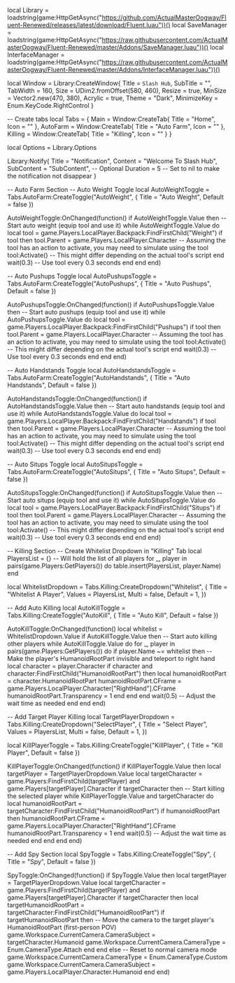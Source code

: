 local Library = loadstring(game:HttpGetAsync("https://github.com/ActualMasterOogway/Fluent-Renewed/releases/latest/download/Fluent.luau"))()
local SaveManager = loadstring(game:HttpGetAsync("https://raw.githubusercontent.com/ActualMasterOogway/Fluent-Renewed/master/Addons/SaveManager.luau"))()
local InterfaceManager = loadstring(game:HttpGetAsync("https://raw.githubusercontent.com/ActualMasterOogway/Fluent-Renewed/master/Addons/InterfaceManager.luau"))()

local Window = Library:CreateWindow{
    Title = `Slash Hub`,
    SubTitle = "",
    TabWidth = 160,
    Size = UDim2.fromOffset(580, 460),
    Resize = true,
    MinSize = Vector2.new(470, 380),
    Acrylic = true,
    Theme = "Dark",
    MinimizeKey = Enum.KeyCode.RightControl
}

-- Create tabs
local Tabs = {
    Main = Window:CreateTab{
        Title = "Home",
        Icon = ""
    },
    AutoFarm = Window:CreateTab{
        Title = "Auto Farm",
        Icon = ""
    },
    Killing = Window:CreateTab{
        Title = "Killing",
        Icon = ""
    }
}

local Options = Library.Options

Library:Notify{
    Title = "Notification",
    Content = "Welcome To Slash Hub",
    SubContent = "SubContent", -- Optional
    Duration = 5 -- Set to nil to make the notification not disappear
}

-- Auto Farm Section
-- Auto Weight Toggle
local AutoWeightToggle = Tabs.AutoFarm:CreateToggle("AutoWeight", {
    Title = "Auto Weight",
    Default = false
})

AutoWeightToggle:OnChanged(function()
    if AutoWeightToggle.Value then
        -- Start auto weight (equip tool and use it)
        while AutoWeightToggle.Value do
            local tool = game.Players.LocalPlayer.Backpack:FindFirstChild("Weight")
            if tool then
                tool.Parent = game.Players.LocalPlayer.Character
                -- Assuming the tool has an action to activate, you may need to simulate using the tool
                tool:Activate() -- This might differ depending on the actual tool's script
            end
            wait(0.3) -- Use tool every 0.3 seconds
        end
    end
end)

-- Auto Pushups Toggle
local AutoPushupsToggle = Tabs.AutoFarm:CreateToggle("AutoPushups", {
    Title = "Auto Pushups",
    Default = false
})

AutoPushupsToggle:OnChanged(function()
    if AutoPushupsToggle.Value then
        -- Start auto pushups (equip tool and use it)
        while AutoPushupsToggle.Value do
            local tool = game.Players.LocalPlayer.Backpack:FindFirstChild("Pushups")
            if tool then
                tool.Parent = game.Players.LocalPlayer.Character
                -- Assuming the tool has an action to activate, you may need to simulate using the tool
                tool:Activate() -- This might differ depending on the actual tool's script
            end
            wait(0.3) -- Use tool every 0.3 seconds
        end
    end
end)

-- Auto Handstands Toggle
local AutoHandstandsToggle = Tabs.AutoFarm:CreateToggle("AutoHandstands", {
    Title = "Auto Handstands",
    Default = false
})

AutoHandstandsToggle:OnChanged(function()
    if AutoHandstandsToggle.Value then
        -- Start auto handstands (equip tool and use it)
        while AutoHandstandsToggle.Value do
            local tool = game.Players.LocalPlayer.Backpack:FindFirstChild("Handstands")
            if tool then
                tool.Parent = game.Players.LocalPlayer.Character
                -- Assuming the tool has an action to activate, you may need to simulate using the tool
                tool:Activate() -- This might differ depending on the actual tool's script
            end
            wait(0.3) -- Use tool every 0.3 seconds
        end
    end
end)

-- Auto Situps Toggle
local AutoSitupsToggle = Tabs.AutoFarm:CreateToggle("AutoSitups", {
    Title = "Auto Situps",
    Default = false
})

AutoSitupsToggle:OnChanged(function()
    if AutoSitupsToggle.Value then
        -- Start auto situps (equip tool and use it)
        while AutoSitupsToggle.Value do
            local tool = game.Players.LocalPlayer.Backpack:FindFirstChild("Situps")
            if tool then
                tool.Parent = game.Players.LocalPlayer.Character
                -- Assuming the tool has an action to activate, you may need to simulate using the tool
                tool:Activate() -- This might differ depending on the actual tool's script
            end
            wait(0.3) -- Use tool every 0.3 seconds
        end
    end
end)

-- Killing Section
-- Create Whitelist Dropdown in "Killing" Tab
local PlayersList = {}  -- Will hold the list of all players
for _, player in pairs(game.Players:GetPlayers()) do
    table.insert(PlayersList, player.Name)
end

local WhitelistDropdown = Tabs.Killing:CreateDropdown("Whitelist", {
    Title = "Whitelist A Player",
    Values = PlayersList,
    Multi = false,
    Default = 1,
})

-- Add Auto Killing
local AutoKillToggle = Tabs.Killing:CreateToggle("AutoKill", {
    Title = "Auto Kill",
    Default = false
})

AutoKillToggle:OnChanged(function()
    local whitelist = WhitelistDropdown.Value
    if AutoKillToggle.Value then
        -- Start auto killing other players
        while AutoKillToggle.Value do
            for _, player in pairs(game.Players:GetPlayers()) do
                if player.Name ~= whitelist then
                    -- Make the player's HumanoidRootPart invisible and teleport to right hand
                    local character = player.Character
                    if character and character:FindFirstChild("HumanoidRootPart") then
                        local humanoidRootPart = character.HumanoidRootPart
                        humanoidRootPart.CFrame = game.Players.LocalPlayer.Character["RightHand"].CFrame
                        humanoidRootPart.Transparency = 1
                    end
                end
            end
            wait(0.5)  -- Adjust the wait time as needed
        end
    end
end)

-- Add Target Player Killing
local TargetPlayerDropdown = Tabs.Killing:CreateDropdown("SelectPlayer", {
    Title = "Select Player",
    Values = PlayersList,
    Multi = false,
    Default = 1,
})

local KillPlayerToggle = Tabs.Killing:CreateToggle("KillPlayer", {
    Title = "Kill Player",
    Default = false
})

KillPlayerToggle:OnChanged(function()
    if KillPlayerToggle.Value then
        local targetPlayer = TargetPlayerDropdown.Value
        local targetCharacter = game.Players:FindFirstChild(targetPlayer) and game.Players[targetPlayer].Character
        if targetCharacter then
            -- Start killing the selected player
            while KillPlayerToggle.Value and targetCharacter do
                local humanoidRootPart = targetCharacter:FindFirstChild("HumanoidRootPart")
                if humanoidRootPart then
                    humanoidRootPart.CFrame = game.Players.LocalPlayer.Character["RightHand"].CFrame
                    humanoidRootPart.Transparency = 1
                end
                wait(0.5)  -- Adjust the wait time as needed
            end
        end
    end
end)

-- Add Spy Section
local SpyToggle = Tabs.Killing:CreateToggle("Spy", {
    Title = "Spy",
    Default = false
})

SpyToggle:OnChanged(function()
    if SpyToggle.Value then
        local targetPlayer = TargetPlayerDropdown.Value
        local targetCharacter = game.Players:FindFirstChild(targetPlayer) and game.Players[targetPlayer].Character
        if targetCharacter then
            local targetHumanoidRootPart = targetCharacter:FindFirstChild("HumanoidRootPart")
            if targetHumanoidRootPart then
                -- Move the camera to the target player's HumanoidRootPart (first-person POV)
                game.Workspace.CurrentCamera.CameraSubject = targetCharacter.Humanoid
                game.Workspace.CurrentCamera.CameraType = Enum.CameraType.Attach
            end
        end
    else
        -- Reset to normal camera mode
        game.Workspace.CurrentCamera.CameraType = Enum.CameraType.Custom
        game.Workspace.CurrentCamera.CameraSubject = game.Players.LocalPlayer.Character.Humanoid
    end
end)
